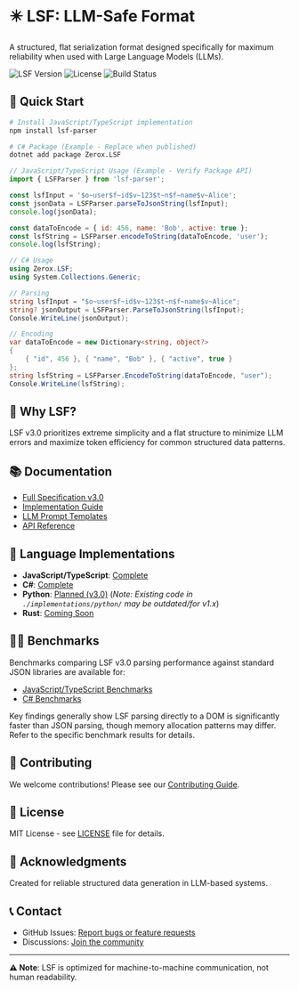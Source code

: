 # ✴️ LSF: LLM-Safe Format

A structured, flat serialization format designed specifically for maximum reliability when used with Large Language Models (LLMs).

![LSF Version](https://img.shields.io/badge/LSF-v3.0-blue.svg)
![License](https://img.shields.io/badge/license-MIT-green.svg)
![Build Status](https://img.shields.io/badge/build-passing-brightgreen.svg)

## 🚀 Quick Start

```bash
# Install JavaScript/TypeScript implementation
npm install lsf-parser

# C# Package (Example - Replace when published)
dotnet add package Zerox.LSF
```

```javascript
// JavaScript/TypeScript Usage (Example - Verify Package API)
import { LSFParser } from 'lsf-parser';

const lsfInput = '$o~user$f~id$v~123$t~n$f~name$v~Alice';
const jsonData = LSFParser.parseToJsonString(lsfInput);
console.log(jsonData);

const dataToEncode = { id: 456, name: 'Bob', active: true };
const lsfString = LSFParser.encodeToString(dataToEncode, 'user');
console.log(lsfString);
```

```csharp
// C# Usage
using Zerox.LSF;
using System.Collections.Generic;

// Parsing
string lsfInput = "$o~user$f~id$v~123$t~n$f~name$v~Alice";
string? jsonOutput = LSFParser.ParseToJsonString(lsfInput);
Console.WriteLine(jsonOutput);

// Encoding
var dataToEncode = new Dictionary<string, object?>
{
    { "id", 456 }, { "name", "Bob" }, { "active", true }
};
string lsfString = LSFParser.EncodeToString(dataToEncode, "user");
Console.WriteLine(lsfString);
```

## 🎯 Why LSF?

LSF v3.0 prioritizes extreme simplicity and a flat structure to minimize LLM errors and maximize token efficiency for common structured data patterns.

## 📚 Documentation

- [Full Specification v3.0](./docs/SPECIFICATION_v3.md)
- [Implementation Guide](./docs/IMPLEMENTATION.md)
- [LLM Prompt Templates](./docs/PROMPTS.md)
- [API Reference](./docs/API.md)

## 🔧 Language Implementations

- **JavaScript/TypeScript**: [Complete](./implementations/javascript/)
- **C#**: [Complete](./implementations/csharp/)
- **Python**: [Planned (v3.0)](./ver2-parser-python-pllan.md) (*Note: Existing code in `./implementations/python/` may be outdated/for v1.x*)
- **Rust**: [Coming Soon](./implementations/rust/)

## 🏃‍♂️ Benchmarks

Benchmarks comparing LSF v3.0 parsing performance against standard JSON libraries are available for:

- [JavaScript/TypeScript Benchmarks](./implementations/javascript/benchmarks/)
- [C# Benchmarks](./implementations/csharp/Zerox.LSF/Zerox.LSF.Benchmarks/)

Key findings generally show LSF parsing directly to a DOM is significantly faster than JSON parsing, though memory allocation patterns may differ. Refer to the specific benchmark results for details.

## 🤝 Contributing

We welcome contributions! Please see our [Contributing Guide](./CONTRIBUTING.md).

## 📄 License

MIT License - see [LICENSE](./LICENSE) file for details.

## 🙏 Acknowledgments

Created for reliable structured data generation in LLM-based systems.

## 📞 Contact

- GitHub Issues: [Report bugs or feature requests](https://github.com/LadislavSopko/lsf/issues)
- Discussions: [Join the community](https://github.com/LadislavSopko/lsf/discussions)

---

**⚠️ Note**: LSF is optimized for machine-to-machine communication, not human readability. 